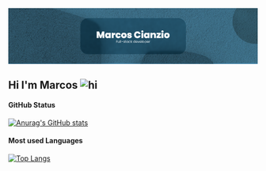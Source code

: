 <img align="center" alt="marcoscianzio" src="./profile-img.png" />

## Hi I'm Marcos <img src="https://user-images.githubusercontent.com/1303154/88677602-1635ba80-d120-11ea-84d8-d263ba5fc3c0.gif" width="28px" alt="hi" />

#### GitHub Status
[![Anurag's GitHub stats](https://github-readme-stats.vercel.app/api?username=MarcosCianzio&bg_color=#446491&title_color=#FFFFFF&text_color=#FFFFFF&hide_border=true)](https://github.com/anuraghazra/github-readme-stats)

#### Most used Languages
[![Top Langs](https://github-readme-stats.vercel.app/api/top-langs/?username=anuraghazra&layout=compact&bg_color=#446491&title_color=#FFFFFF&text_color=#FFFFFF&hide_border=true)](https://github.com/anuraghazra/github-readme-stats)